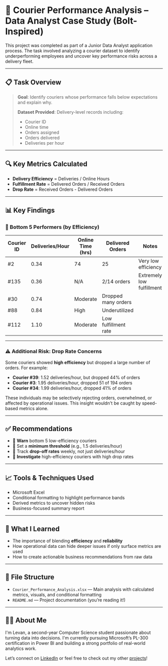 # 🛵 Courier Performance Analysis – Data Analyst Case Study (Bolt-Inspired)

This project was completed as part of a Junior Data Analyst application process. The task involved analyzing a courier dataset to identify underperforming employees and uncover key performance risks across a delivery fleet.

---

## 📋 Task Overview

> **Goal**: Identify couriers whose performance falls below expectations and explain why.
>
> **Dataset Provided**: Delivery-level records including:
> - Courier ID
> - Online time
> - Orders assigned
> - Orders delivered
> - Deliveries per hour

---

## 🔍 Key Metrics Calculated

- **Delivery Efficiency** = Deliveries / Online Hours
- **Fulfillment Rate** = Delivered Orders / Received Orders
- **Drop Rate** = Received Orders - Delivered Orders

---

## 📊 Key Findings

### 🚩 Bottom 5 Performers (by Efficiency)

| Courier ID | Deliveries/Hour | Online Time (hrs) | Delivered Orders    | Notes |
|------------|------------------|------------------|---------------------|-------|
| #2         | 0.34             | 74               | 25                  | Very low efficiency |
| #135       | 0.36             | N/A              | 2/14 orders         | Extremely low fulfillment |
| #30        | 0.74             | Moderate         | Dropped many orders |
| #88        | 0.84             | High             | Underutilized       |
| #112       | 1.10             | Moderate         | Low fulfillment rate|

---

### ⚠️ Additional Risk: Drop Rate Concerns

Some couriers showed **high efficiency** but dropped a large number of orders. For example:

- **Courier #39**: 1.52 deliveries/hour, but dropped 44% of orders
- **Courier #3**: 1.95 deliveries/hour, dropped 51 of 194 orders
- **Courier #34**: 1.99 deliveries/hour, dropped 41% of orders

These individuals may be selectively rejecting orders, overwhelmed, or affected by operational issues. This insight wouldn't be caught by speed-based metrics alone.

---

## ✅ Recommendations

- 📢 **Warn** bottom 5 low-efficiency couriers
- 🎯 Set a **minimum threshold** (e.g., 1.5 deliveries/hour)
- 🔁 Track **drop-off rates** weekly, not just deliveries/hour
- 🔬 **Investigate** high-efficiency couriers with high drop rates

---

## 📈 Tools & Techniques Used

- Microsoft Excel
- Conditional formatting to highlight performance bands
- Derived metrics to uncover hidden risks
- Business-focused summary report

---

## 🧠 What I Learned

- The importance of blending **efficiency** and **reliability**
- How operational data can hide deeper issues if only surface metrics are used
- How to create actionable business recommendations from raw data

---

## 📂 File Structure

- `Courier_Performance_Analysis.xlsx` — Main analysis with calculated metrics, visuals, and conditional formatting
- `README.md` — Project documentation (you’re reading it!)

---

## 🙋‍♂️ About Me

I'm Levan, a second-year Computer Science student passionate about turning data into decisions. I'm currently pursuing Microsoft’s PL-300 certification in Power BI and building a strong portfolio of real-world analytics work.

Let’s connect on [LinkedIn](www.linkedin.com/in/levan-petrosiani) or feel free to check out my other [projects](https://github.com/levan-petrosiani?tab=repositories)!

